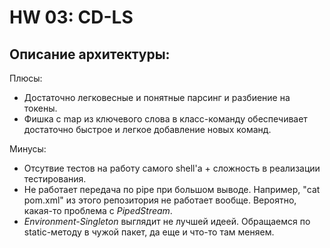 # HW 03: CD-LS

## Описание архитектуры:

Плюсы:

* Достаточно легковесные и понятные парсинг и разбиение на токены.
* Фишка с map из ключевого слова в класс-команду обеспечивает достаточно быстрое и легкое добавление новых команд.

Минусы:

* Отсутвие тестов на работу самого shell'a + сложность в реализации тестирования.
* Не работает передача по pipe при большом выводе. Например, "cat pom.xml" из этого репозитория не работает вообще. Вероятно, какая-то проблема с *PipedStream*.
* *Environment-Singleton* выглядит не лучшей идеей. Обращаемся по static-методу в чужой пакет, да еще и что-то там меняем.

